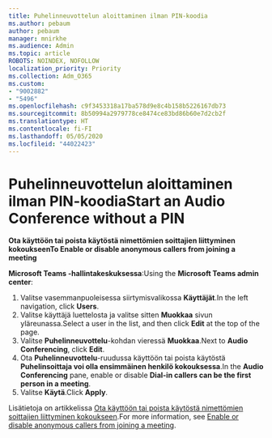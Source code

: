 ```yaml
---
title: Puhelinneuvottelun aloittaminen ilman PIN-koodia
ms.author: pebaum
author: pebaum
manager: mnirkhe
ms.audience: Admin
ms.topic: article
ROBOTS: NOINDEX, NOFOLLOW
localization_priority: Priority
ms.collection: Adm_O365
ms.custom:
- "9002882"
- "5496"
ms.openlocfilehash: c9f3453318a17ba578d9e8c4b158b5226167db73
ms.sourcegitcommit: 8b50994a2979778ce8474ce83bd86b60e7d2cb2f
ms.translationtype: HT
ms.contentlocale: fi-FI
ms.lasthandoff: 05/05/2020
ms.locfileid: "44022423"
---
```

# <a name="start-an-audio-conference-without-a-pin"></a><span data-ttu-id="8b5cf-102">Puhelinneuvottelun aloittaminen ilman PIN-koodia</span><span class="sxs-lookup"><span data-stu-id="8b5cf-102">Start an Audio Conference without a PIN</span></span>

<span data-ttu-id="8b5cf-103">**Ota käyttöön tai poista käytöstä nimettömien soittajien liittyminen kokoukseen**</span><span class="sxs-lookup"><span data-stu-id="8b5cf-103">**To Enable or disable anonymous callers from joining a meeting**</span></span>

<span data-ttu-id="8b5cf-104">**Microsoft Teams -hallintakeskuksessa**:</span><span class="sxs-lookup"><span data-stu-id="8b5cf-104">Using the **Microsoft Teams admin center**:</span></span>

1. <span data-ttu-id="8b5cf-105">Valitse vasemmanpuoleisessa siirtymisvalikossa **Käyttäjät**.</span><span class="sxs-lookup"><span data-stu-id="8b5cf-105">In the left navigation, click **Users**.</span></span>
2. <span data-ttu-id="8b5cf-106">Valitse käyttäjä luettelosta ja valitse sitten **Muokkaa** sivun yläreunassa.</span><span class="sxs-lookup"><span data-stu-id="8b5cf-106">Select a user in the list, and then click **Edit** at the top of the page.</span></span>
3. <span data-ttu-id="8b5cf-107">Valitse **Puhelinneuvottelu**-kohdan vieressä **Muokkaa**.</span><span class="sxs-lookup"><span data-stu-id="8b5cf-107">Next to **Audio Conferencing**, click **Edit**.</span></span>
4. <span data-ttu-id="8b5cf-108">Ota **Puhelinneuvottelu**-ruudussa käyttöön tai poista käytöstä **Puhelinsoittaja voi olla ensimmäinen henkilö kokouksessa**.</span><span class="sxs-lookup"><span data-stu-id="8b5cf-108">In the **Audio Conferencing** pane, enable or disable **Dial-in callers can be the first person in a meeting**.</span></span>
5. <span data-ttu-id="8b5cf-109">Valitse **Käytä**.</span><span class="sxs-lookup"><span data-stu-id="8b5cf-109">Click **Apply**.</span></span>

<span data-ttu-id="8b5cf-110">Lisätietoja on artikkelissa [Ota käyttöön tai poista käytöstä nimettömien soittajien liittyminen kokoukseen](https://docs.microsoft.com/microsoftteams/start-an-audio-conference-over-the-phone-without-a-pin-in-teams).</span><span class="sxs-lookup"><span data-stu-id="8b5cf-110">For more information, see [Enable or disable anonymous callers from joining a meeting](https://docs.microsoft.com/microsoftteams/start-an-audio-conference-over-the-phone-without-a-pin-in-teams).</span></span>
